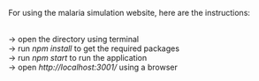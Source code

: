 For using the malaria simulation website, here are the instructions:  <br /><br />

-> open the directory using terminal <br />
-> run _npm install_ to get the required packages<br />
-> run _npm start_ to run the application<br />
-> open _http://localhost:3001/_ using a browser<br />
